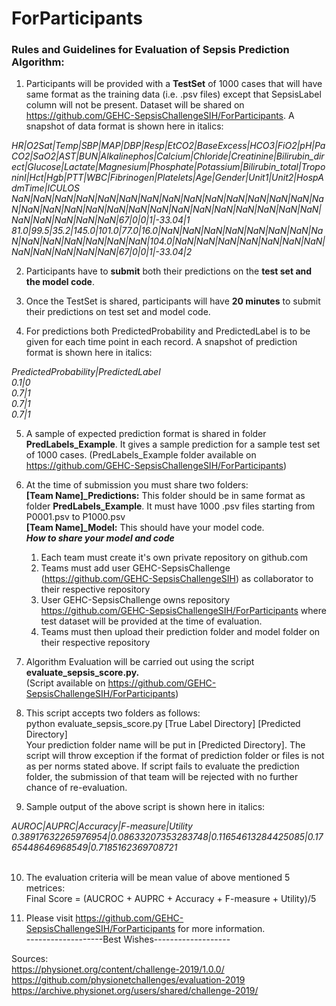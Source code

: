 # ForParticipants
### Rules and Guidelines for Evaluation of Sepsis Prediction Algorithm: 

1. Participants will be provided with a <b>TestSet</b> of 1000 cases that will have same format as the training data (i.e. .psv files) except that SepsisLabel column will not be present. Dataset will be shared on https://github.com/GEHC-SepsisChallengeSIH/ForParticipants. A snapshot of data format is shown here in italics:
<i>
HR|O2Sat|Temp|SBP|MAP|DBP|Resp|EtCO2|BaseExcess|HCO3|FiO2|pH|PaCO2|SaO2|AST|BUN|Alkalinephos|Calcium|Chloride|Creatinine|Bilirubin_direct|Glucose|Lactate|Magnesium|Phosphate|Potassium|Bilirubin_total|TroponinI|Hct|Hgb|PTT|WBC|Fibrinogen|Platelets|Age|Gender|Unit1|Unit2|HospAdmTime|ICULOS
NaN|NaN|NaN|NaN|NaN|NaN|NaN|NaN|NaN|NaN|NaN|NaN|NaN|NaN|NaN|NaN|NaN|NaN|NaN|NaN|NaN|NaN|NaN|NaN|NaN|NaN|NaN|NaN|NaN|NaN|NaN|NaN|NaN|NaN|67|0|0|1|-33.04|1
81.0|99.5|35.2|145.0|101.0|77.0|16.0|NaN|NaN|NaN|NaN|NaN|NaN|NaN|NaN|NaN|NaN|NaN|NaN|NaN|NaN|104.0|NaN|NaN|NaN|NaN|NaN|NaN|NaN|NaN|NaN|NaN|NaN|NaN|67|0|0|1|-33.04|2
</i>

2. Participants have to <b>submit</b> both their predictions on the <b>test set and the model code</b>.

3. Once the TestSet is shared, participants will have <b>20 minutes</b> to submit their predictions on test set and model code. 

4. For predictions both PredictedProbability and PredictedLabel is to be given for each time point in each record. A snapshot of prediction format is shown here in italics:
<i>
  PredictedProbability|PredictedLabel<br>
  0.1|0<br>
  0.7|1<br>
  0.7|1<br>
  0.7|1<br>
</i>

5. A sample of expected prediction format is shared in folder <b>PredLabels_Example</b>. It gives a sample prediction for a sample test set of 1000 cases. 
(PredLabels_Example folder available on https://github.com/GEHC-SepsisChallengeSIH/ForParticipants)


6. At the time of submission you must share two folders:<br>
<b>[Team Name]_Predictions:</b> This folder should be in same format as folder <b>PredLabels_Example</b>. It must have 1000 .psv files starting from P0001.psv to P1000.psv<br>
<b>[Team Name]_Model:</b> This should have your model code. <br>
    <b><i>How to share your model and code</i></b><br>
    1. Each team must create it's own private repository on github.com <br>
    2. Teams must add user GEHC-SepsisChallenge (https://github.com/GEHC-SepsisChallengeSIH) as collaborator to their respective repository <br>
    3. User GEHC-SepsisChallenge owns repository https://github.com/GEHC-SepsisChallengeSIH/ForParticipants where test dataset will be provided at the time of evaluation.<br>
    4. Teams must then upload their prediction folder and model folder on their respective repository <br>
  
7. Algorithm Evaluation will be carried out using the script <b>evaluate_sepsis_score.py.</b><br>
  (Script available on https://github.com/GEHC-SepsisChallengeSIH/ForParticipants)


8. This script accepts two folders as follows: <br>
  python evaluate_sepsis_score.py [True Label Directory] [Predicted Directory]<br>
  Your prediction folder name will be put in [Predicted Directory]. The script will throw exception if the format of prediction folder
  or files is not as per norms stated above. If script fails to evaluate the prediction folder, the submission of that team will
  be rejected with no further chance of re-evaluation.

9. Sample output of the above script is shown here in italics:
<i>
  AUROC|AUPRC|Accuracy|F-measure|Utility
  0.38917632265976954|0.08633207353283748|0.11654613284425085|0.1765448646968549|0.7185162369708721
</i><br><br>

10. The evaluation criteria will be mean value of above mentioned 5 metrices: <br>
Final Score = (AUCROC + AUPRC + Accuracy + F-measure + Utility)/5 <br>
 
11. Please visit https://github.com/GEHC-SepsisChallengeSIH/ForParticipants for more information.<br>
-------------------Best Wishes-------------------

Sources: <br>
https://physionet.org/content/challenge-2019/1.0.0/ <br>
https://github.com/physionetchallenges/evaluation-2019 <br>
https://archive.physionet.org/users/shared/challenge-2019/ <br>
